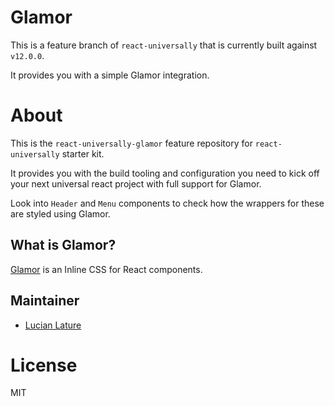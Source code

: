 # Glamor

This is a feature branch of `react-universally` that is currently built against `v12.0.0`.

It provides you with a simple Glamor integration.

# About

  This is the `react-universally-glamor` feature repository for `react-universally` starter kit.

  It provides you with the build tooling and configuration you need to kick off your next universal react project with full support for Glamor.

  Look into `Header` and `Menu` components to check how the wrappers for these are styled using Glamor.

## What is Glamor?

  [Glamor](https://github.com/threepointone/glamor) is an Inline CSS for React components.

## Maintainer

  - [Lucian Lature](https://github.com/lucianlature)

# License

  MIT
